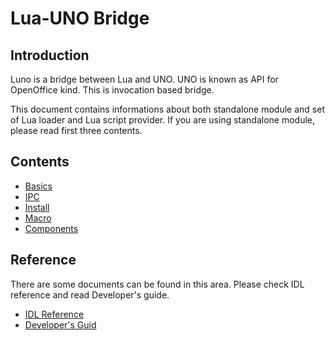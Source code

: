 # Lua-UNO Bridge

## Introduction

Luno is a bridge between Lua and UNO. UNO is known as API for OpenOffice kind. 
This is invocation based bridge.

This document contains informations about both standalone module and 
set of Lua loader and Lua script provider. If you are using standalone 
module, please read first three contents.

## Contents
* [Basics](./luno.md)
* [IPC](./ipc.md)
* [Install](./install.md)
* [Macro](#./macro.md)
* [Components](#./components.md)

## Reference

There are some documents can be found in this area. Please check IDL reference 
and read Developer's guide.

* [IDL Reference](http://www.openoffice.org/api/docs/common/ref/com/sun/star/module-ix.html)
* [Developer's Guid](http://wiki.openoffice.org/wiki/Documentation/DevGuide/OpenOffice.org_Developers_Guide)


